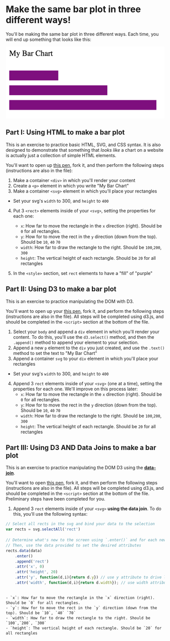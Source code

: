 # Make the same bar plot in three different ways!

You'll be making the same bar plot in three different ways. Each time, you will end up something that looks like this:

![bar plot](imgs/barplot.png)

## Part I: Using HTML to make a bar plot

This is an exercise to practice basic HTML, SVG, and CSS syntax. It is also designed to demonstrate that something that _looks like_ a chart on a website is actually just a collection of simple HTML elements. 

You'll want to open up [this pen](https://codepen.io/molliemarie/pen/GdJYRx), fork it, and then perform the following steps (instructions are also in the file):

1) Make a container `<div>` in which you'll render your content 
2) Create a `<p>` element in which you write "My Bar Chart" 
3) Make a container `<svg>` element in which you'll place your rectangles 
- Set your svg's `width` to 300, and `height` to `400` 
4) Put 3 `<rect>` elements inside of your `<svg>`, setting the properties for each one: 
    - `x`: How far to move the rectangle in the `x` direction (right). Should be `0` for all rectangles. 
    - `y`: How for to move the rect in the `y` direction (down from the top). Should be `10`, `40` `70` 
    - `width`: How far to draw the rectangle to the right. Should be `100`,`200`, `300` 
    - `height`: The vertical height of each rectangle. Should be `20` for all rectangles 

5) In the `<style>` section, set `rect` elements to have a "fill" of "purple"

## Part II: Using D3 to make a bar plot

This is an exercise to practice manipulating the DOM with D3. 

You'll want to open up your [this pen](https://codepen.io/molliemarie/pen/BxNGEp), fork it, and perform the following steps (instructions are also in the file). All steps will be completed using d3.js, and should be completed in the `<script>` section at the bottom of the file.

1) Select your `body` and append a `div` element in which you'll render your content. To do this, you'll use the `d3.select()` method, and then the `.append()` method to append your element to your selection.
2) Append a new `p` element to the `div` you just created, and use the `.text()` method to set the text to "My Bar Chart"
3) Append a container `svg` to your `div` element in which you'll place your rectangles 
- Set your svg's `width` to 300, and `height` to `400` 
4) Append 3 `rect` elements inside of your `<svg>` (one at a time), setting the properties for each one. We'll improve on this process later: 
    - `x`: How far to move the rectangle in the `x` direction (right). Should be `0` for all rectangles. 
    - `y`: How for to move the rect in the `y` direction (down from the top). Should be `10`, `40` `70` 
    - `width`: How far to draw the rectangle to the right. Should be `100`,`200`, `300` 
    - `height`: The vertical height of each rectangle. Should be `20` for all rectangles 

## Part III: Using D3 AND Data Joins to make a bar plot

This is an exercise to practice manipulating the DOM D3 using the **[data-join](https://bost.ocks.org/mike/join/)**. 

You'll want to open [this pen](https://codepen.io/molliemarie/pen/rvVoMP), fork it, and then perform the following steps (instructions are also in the file). All steps will be completed using d3.js, and should be completed in the `<script>` section at the bottom of the file. Preliminary steps have been completed for you.

1) Append 3 `rect` elements inside of your `<svg>` **using the data join**. To do this, you'll use the following syntax:

```js
// Select all rects in the svg and bind your data to the selection
var rects = svg.selectAll('rect')

// Determine what's new to the screen using `.enter()` and for each new element, append a rectangle
// Then, use the data provided to set the desired attributes
rects.data(data)
    .enter()
    .append('rect')
    .attr('x', 0)
    .attr('height', 20)
    .attr('y', function(d,i){return d.y}) // use y attribute to drive layout
    .attr('width', function(d,i){return d.width}); // use width attribute to drive layout
    

```
    - `x`: How far to move the rectangle in the `x` direction (right). Should be `0` for all rectangles. 
    - `y`: How for to move the rect in the `y` direction (down from the top). Should be `10`, `40` `70` 
    - `width`: How far to draw the rectangle to the right. Should be `100`,`200`, `300` 
    - `height`: The vertical height of each rectangle. Should be `20` for all rectangles 
